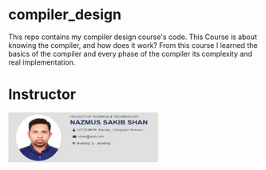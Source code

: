 # compiler_design

  <p>
  This repo contains my compiler design course's code. This Course is about knowing the compiler, and how does it work? From this course I learned the basics of the compiler and every phase of the compiler its complexity and real implementation.
  </p> 

  # Instructor
  <img src="Screenshot 2023-07-29 085900.jpg" width="300" height="100">
